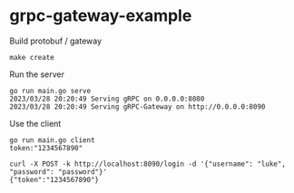 # grpc-gateway-example

Build protobuf / gateway

`make create`

Run the server

```
go run main.go serve
2023/03/28 20:20:49 Serving gRPC on 0.0.0.0:8080
2023/03/28 20:20:49 Serving gRPC-Gateway on http://0.0.0.0:8090
```

Use the client

```
go run main.go client
token:"1234567890"
```

```
curl -X POST -k http://localhost:8090/login -d '{"username": "luke", "password": "password"}'
{"token":"1234567890"}
```
